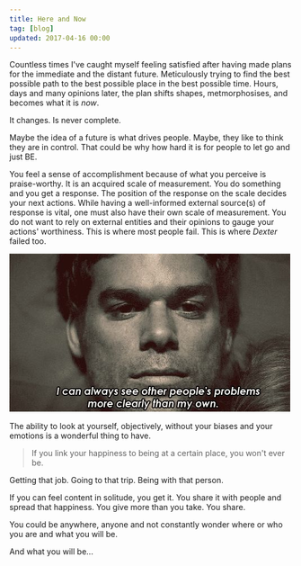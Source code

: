 ```yaml
---
title: Here and Now
tag: [blog]
updated: 2017-04-16 00:00
---
```


Countless times I've caught myself feeling satisfied after having made plans for the immediate and the distant future. Meticulously trying to find the best possible path to the best possible place in the best possible time. Hours, days and many opinions later, the plan shifts shapes, metmorphosises, and becomes what it is _now_.

It changes. Is never complete.

Maybe the idea of a future is what drives people. Maybe, they like to think they are in control. That could be why how hard it is for people to let go and just BE.


You feel a sense of accomplishment because of what you perceive is praise-worthy. It is an acquired scale of measurement. You do something and you get a response. The position of the response on the scale decides your next actions. While having a well-informed external source(s) of response is vital, one must also have their own scale of measurement. You do not want to rely on external entities and their opinions to gauge your actions' worthiness. This is where most people fail. This is where _Dexter_ failed too.


![Dexter](/assets/post_images/dexter_problems.jpg "Dexter")

The ability to look at yourself, objectively, without your biases and your emotions is a wonderful thing to have.

> If you link your happiness to being at a certain place, you won't ever be.

Getting that job.
Going to that trip.
Being with that person.

If you can feel content in solitude, you get it. You share it with people and spread that happiness. You give more than you take. You share.

You could be anywhere, anyone and not constantly wonder where or who you are and what you will be.

And what you will be...
